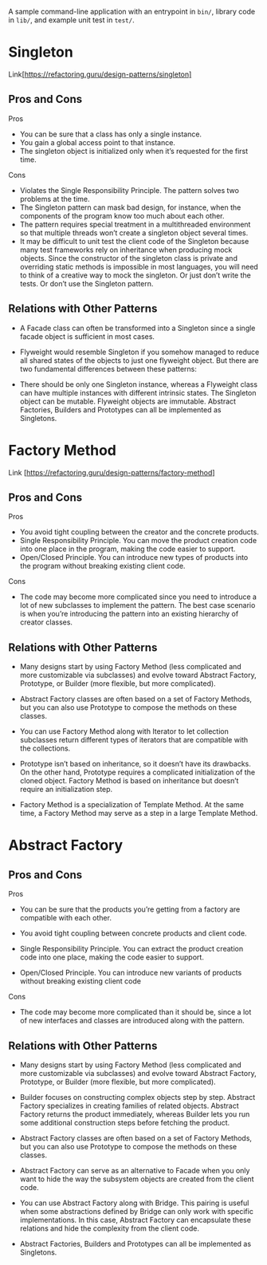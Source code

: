 A sample command-line application with an entrypoint in `bin/`, library code
in `lib/`, and example unit test in `test/`.

# Singleton 
Link[https://refactoring.guru/design-patterns/singleton]


## Pros and Cons

Pros

 - You can be sure that a class has only a single instance.
 - You gain a global access point to that instance.
 - The singleton object is initialized only when it’s requested for the first time.


 Cons

 - Violates the Single Responsibility Principle. The pattern solves two problems at the time.
 - The Singleton pattern can mask bad design, for instance, when the components of the program know too much about each other.
 - The pattern requires special treatment in a multithreaded environment so that multiple threads won’t create a singleton object several times.
 - It may be difficult to unit test the client code of the Singleton because many test frameworks rely on inheritance when producing mock objects. Since the constructor of the singleton class is private and overriding static methods is impossible in most languages, you will need to think of a creative way to mock the singleton. Or just don’t write the tests. Or don’t use the Singleton pattern.

 ## Relations with Other Patterns

+ A Facade class can often be transformed into a Singleton since a single facade object is sufficient in most cases.

+ Flyweight would resemble Singleton if you somehow managed to reduce all shared states of the objects to just one flyweight object. But there are two fundamental differences between these patterns:

+ There should be only one Singleton instance, whereas a Flyweight class can have multiple instances with different intrinsic states.
The Singleton object can be mutable. Flyweight objects are immutable.
Abstract Factories, Builders and Prototypes can all be implemented as Singletons.

# Factory Method
Link [https://refactoring.guru/design-patterns/factory-method]




## Pros and Cons

Pros

 + You avoid tight coupling between the creator and the concrete products.
 + Single Responsibility Principle. You can move the product creation code into one place in the program, making the code easier to support.
 + Open/Closed Principle. You can introduce new types of products into the program without breaking existing client code.


 Cons

+ The code may become more complicated since you need to introduce a lot of new subclasses to implement the pattern. The best case scenario is when you’re introducing the pattern into an existing hierarchy of creator classes.


 ## Relations with Other Patterns

- Many designs start by using Factory Method (less complicated and more customizable via subclasses) and evolve toward Abstract Factory, Prototype, or Builder (more flexible, but more complicated).

- Abstract Factory classes are often based on a set of Factory Methods, but you can also use Prototype to compose the methods on these classes.

- You can use Factory Method along with Iterator to let collection subclasses return different types of iterators that are compatible with the collections.

- Prototype isn’t based on inheritance, so it doesn’t have its drawbacks. On the other hand, Prototype requires a complicated initialization of the cloned object. Factory Method is based on inheritance but doesn’t require an initialization step.

- Factory Method is a specialization of Template Method. At the same time, a Factory Method may serve as a step in a large Template Method.


# Abstract Factory

## Pros and Cons

Pros 

 + You can be sure that the products you’re getting from a factory are compatible with each other.

 + You avoid tight coupling between concrete products and client code.

 + Single Responsibility Principle. You can extract the product creation code into one place, making the code easier to support.

 + Open/Closed Principle. You can introduce new variants of products without breaking existing client code

 Cons

+ The code may become more complicated than it should be, since a lot of new interfaces and classes are introduced along with the pattern.



## Relations with Other Patterns

+ Many designs start by using Factory Method (less complicated and more customizable via subclasses) and evolve toward Abstract Factory, Prototype, or Builder (more flexible, but more complicated).

+ Builder focuses on constructing complex objects step by step. Abstract Factory specializes in creating families of related objects. Abstract Factory returns the product immediately, whereas Builder lets you run some additional construction steps before fetching the product.

+ Abstract Factory classes are often based on a set of Factory Methods, but you can also use Prototype to compose the methods on these classes.

+ Abstract Factory can serve as an alternative to Facade when you only want to hide the way the subsystem objects are created from the client code.

+ You can use Abstract Factory along with Bridge. This pairing is useful when some abstractions defined by Bridge can only work with specific implementations. In this case, Abstract Factory can encapsulate these relations and hide the complexity from the client code.

+ Abstract Factories, Builders and Prototypes can all be implemented as Singletons.